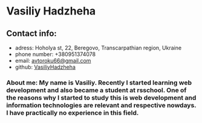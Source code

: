 # Vasiliy Hadzheha
## Contact info:
  * adress: Hoholya st, 22, Beregovo, Transcarpathian region, Ukraine
  * phone number: +380951374078
  * email: avtoroku66@gmail.com
  * github: [VasiliyHadzheha](https://github.com/VasiliyHadzheha)

### About me: My name is Vasiliy. Recently I started learning web development and also became a student at rsschool. One of the reasons why I started to study this is web development and information technologies are relevant and respective nowdays. I have practically no experience in this field.
